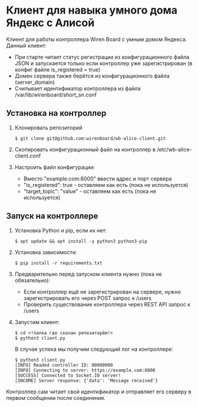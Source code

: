 # Клиент для навыка умного дома Яндекс с Алисой

Клиент для работы контроллера Wiren Board с умным домом Яндекса.
Данный клиент:

- При старте читает статус регистрации из конфигурационного файла JSON
  и запускается только если контроллер уже зарегистрирован (в конфиг файле
  is_registered = true)
- Домен сервера также берётся из конфигурационного файла (server_domain)
- Считывает идентификатор контроллера из файла /var/lib/wirenboard/short_sn.conf

## Установка на контроллер

1. Клонировать репозиторий

   ```terminal
   $ git clone git@github.com:wirenboard/wb-alice-client.git
   ```

2. Скопировать конфигурационный файл на контроллер в /etc/wb-alice-client.conf

3. Настроить файл конфигурации:

   - Вместо "example.com:8000" ввести адрес и порт сервера
   - "is_registered": true - оставляем как есть (пока не используется)
   - "target_topic": "value" - оставляем как есть (пока не используется)

## Запуск на контроллере

1. Установка Python и pip, если их нет:

   ```terminal
   $ apt update && apt install -y python3 python3-pip
   ```

2. Установка зависимости:

   ```terminal
   $ pip install -r requirements.txt
   ```

3. Предварительно перед запуском клиента нужно (пока не обязательно):

   - Если контроллер ещё не зарегистрирован на сервере, нужно зарегистрировать
     его через POST запрос к /users
   - Проверить существование контроллера через REST API запрос к /users

4. Запустим клиент:

   ```terminal
   $ cd <!папка где скачан репозиторйи!>
   $ python3 client.py
   ```

   В случае успеха мы получим следующий лог на контроллере:

   ```terminal
   $ python3 client.py
   [INFO] Readed controller ID: 00000000
   [INFO] Connecting to server: https://example.com:8000
   [SUCCESS] Connected to Socket.IO server!
   [INCOME] Server response: {'data': 'Message received'}
   ```

Контроллер сам читает свой идентификатор и отправляет его серверу
в первом сообщении после соединения.
